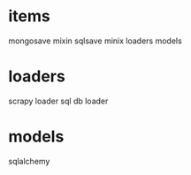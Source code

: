 items
===========
mongosave mixin
sqlsave minix
loaders
models

loaders
===========
scrapy loader
sql db loader


models
===========
sqlalchemy
